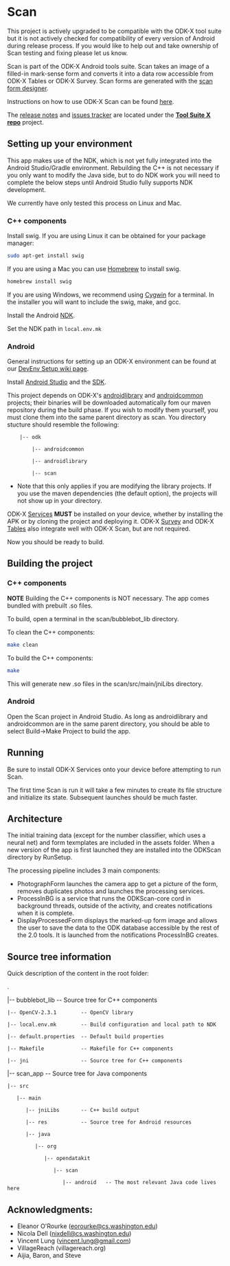 # Scan

This project is actively upgraded to be compatible with the ODK-X tool suite but it is not actively checked for compatibility of every version of Android during release process. If you would like to help out and take ownership of Scan testing and fixing please let us know.

Scan is part of the ODK-X Android tools suite. Scan takes an image of a filled-in mark-sense form and converts it into a data row accessible from ODK-X Tables or ODK-X Survey. Scan forms are generated with the [scan form designer](https://docs.opendatakit.org/odk2/scan-form-designer-intro/).

Instructions on how to use ODK-X Scan can be found [here](https://docs.odk-x.org/scan-intro/).

The [release notes](https://github.com/odk-x/tool-suite-X/wiki/ODK-X-Tool-Suite-Release-Notes) and [issues tracker](https://github.com/odk-x/tool-suite-X/issues) are located under the [**Tool Suite X repo**](https://github.com/odk-x/tool-suite-X) project.

## Setting up your environment
This app makes use of the NDK, which is not yet fully integrated into the Android Studio/Gradle environment. Rebuilding the C++ is not necessary if you only want to modify the Java side, but to do NDK work you will need to complete the below steps until Android Studio fully supports NDK development.

We currently have only tested this process on Linux and Mac.

### C++ components

Install swig. If you are using Linux it can be obtained for your package manager: 

```bash
sudo apt-get install swig
```

If you are using a Mac you can use [Homebrew](http://brew.sh/) to install swig.

 ```bash
 homebrew install swig
 ```

If you are using Windows, we recommend using [Cygwin](https://www.cygwin.com/) for a terminal. In the installer you will want to include the swig, make, and gcc. 

Install the Android [NDK](https://developer.android.com/tools/sdk/ndk/index.html).

Set the NDK path in `local.env.mk`

### Android

General instructions for setting up an ODK-X environment can be found at our [DevEnv Setup wiki page](https://github.com/odk-x/tool-suite-X/wiki/Developer-Environment-Setup).

Install [Android Studio](http://developer.android.com/tools/studio/index.html) and the [SDK](http://developer.android.com/sdk/index.html#Other).

This project depends on ODK-X's [androidlibrary](https://github.com/opendatakit/androidlibrary) and [androidcommon](https://github.com/opendatakit/androidcommon) projects; their binaries will be downloaded automatically fom our maven repository during the build phase. If you wish to modify them yourself, you must clone them into the same parent directory as scan. You directory stucture should resemble the following:

        |-- odk

            |-- androidcommon

            |-- androidlibrary

            |-- scan


  * Note that this only applies if you are modifying the library projects. If you use the maven dependencies (the default option), the projects will not show up in your directory. 
    
ODK-X [Services](https://github.com/odk-x/services) __MUST__ be installed on your device, whether by installing the APK or by cloning the project and deploying it. ODK-X [Survey](https://github.com/odk-x/survey) and ODK-X [Tables](https://github.com/odk-x/tables) also integrate well with ODK-X Scan, but are not required.

Now you should be ready to build.

## Building the project

### C++ components
**NOTE** Building the C++ components is NOT necessary. The app comes bundled with prebuilt .so files.

To build, open a terminal in the scan/bubblebot\_lib directory.

To clean the C++ components:

 ```bash
make clean
 ```

To build the C++ components:

 ```bash
make
 ```

This will generate new .so files in the scan/src/main/jniLibs directory.

### Android

Open the Scan project in Android Studio. As long as androidlibrary and androidcommon are in the same parent directory, you should be able to select Build->Make Project to build the app.

## Running

Be sure to install ODK-X Services onto your device before attempting to run Scan.

The first time Scan is run it will take a few minutes to create its file structure and initialize its state. Subsequent launches should be much faster.

## Architecture

The initial training data (except for the number classifier, which uses a neural net) and form texmplates are included in the assets folder.
When a new version of the app is first launched they are installed into the ODKScan directory by RunSetup.

The processing pipeline includes 3 main components:

* PhotographForm launches the camera app to get a picture of the form, removes duplicates photos and launches the processing services.
* ProcessInBG is a service that runs the ODKScan-core cord in background threads, outside of the activity, and creates notifications when it is complete.
* DisplayProcessedForm displays the marked-up form image and allows the user to save the data to the ODK database accessible by the rest of the 2.0 tools. It is launched from the notifications ProcessInBG creates.

## Source tree information
Quick description of the content in the root folder:

.

|-- bubblebot\_lib          -- Source tree for C++ components

    |-- OpenCV-2.3.1        -- OpenCV library

    |-- local.env.mk        -- Build configuration and local path to NDK

    |-- default.properties  -- Default build properties

    |-- Makefile            -- Makefile for C++ components

    |-- jni                 -- Source tree for C++ components

|-- scan\_app               -- Source tree for Java components

    |-- src

       |-- main

          |-- jniLibs       -- C++ build output

          |-- res           -- Source tree for Android resources

          |-- java

             |-- org

                |-- opendatakit

                   |-- scan

                      |-- android   -- The most relevant Java code lives here

## Acknowledgments:
* Eleanor O'Rourke (eorourke@cs.washington.edu)
* Nicola Dell (nixdell@cs.washington.edu)
* Vincent Lung (vincent.lung@gmail.com)
* VillageReach (villagereach.org)
* Aijia, Baron, and Steve
